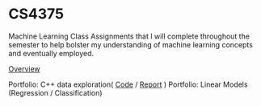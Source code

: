 # CS4375
Machine Learning Class
 Assignments that I will complete throughout the semester to help bolster my understanding of machine learning concepts and eventually employed.
 
 [Overview](https://github.com/TrayBanks/CS4375/blob/4b31d805f1e25f1855abee485b819fceaa62c2f8/CS4375%20Overview.pdf)
 
 Portfolio: C++ data exploration(  [Code](https://github.com/TrayBanks/CS4375/blob/8782256caf538d640b0b4647f5fe229fb954430c/DataExploration.cpp)
 /  [Report](https://github.com/TrayBanks/CS4375/blob/e81425b2cc5d0841fdd260ad1446a9d73bb0f038/Data%20Exploration%20Report.pdf)
)
 Portfolio: Linear Models (Regression / Classification)
 
